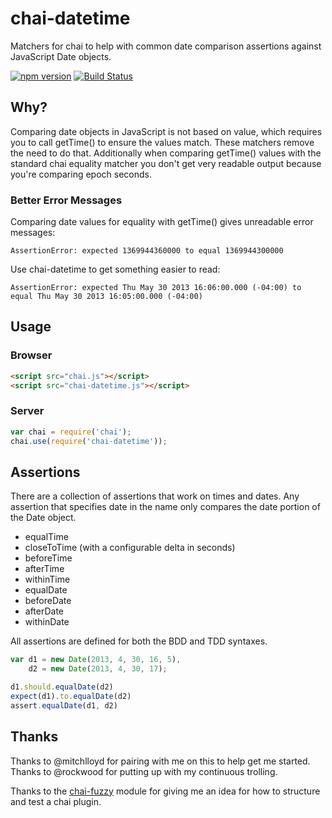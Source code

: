# chai-datetime

Matchers for chai to help with common date comparison assertions against
JavaScript Date objects.

[![npm version](https://badge.fury.io/js/chai-datetime.svg)](https://badge.fury.io/js/chai-datetime)
[![Build Status](https://travis-ci.org/mguterl/chai-datetime.png?branch=master)](https://travis-ci.org/mguterl/chai-datetime)

## Why?

Comparing date objects in JavaScript is not based on value, which
requires you to call getTime() to ensure the values match. These
matchers remove the need to do that. Additionally when comparing
getTime() values with the standard chai equality matcher you don't get
very readable output because you're comparing epoch seconds.

### Better Error Messages

Comparing date values for equality with getTime() gives unreadable
error messages:

    AssertionError: expected 1369944360000 to equal 1369944300000

Use chai-datetime to get something easier to read:

    AssertionError: expected Thu May 30 2013 16:06:00.000 (-04:00) to equal Thu May 30 2013 16:05:00.000 (-04:00)

## Usage

### Browser

```html
<script src="chai.js"></script>
<script src="chai-datetime.js"></script>
```

### Server

```javascript
var chai = require('chai');
chai.use(require('chai-datetime'));
```

## Assertions

There are a collection of assertions that work on times and dates. Any
assertion that specifies date in the name only compares the date
portion of the Date object.

* equalTime
* closeToTime (with a configurable delta in seconds)
* beforeTime
* afterTime
* withinTime
* equalDate
* beforeDate
* afterDate
* withinDate

All assertions are defined for both the BDD and TDD syntaxes.

```javascript
var d1 = new Date(2013, 4, 30, 16, 5),
    d2 = new Date(2013, 4, 30, 17);

d1.should.equalDate(d2)
expect(d1).to.equalDate(d2)
assert.equalDate(d1, d2)
```

## Thanks

Thanks to @mitchlloyd for pairing with me on this to help get me
started. Thanks to @rockwood for putting up with my continuous
trolling.

Thanks to the [chai-fuzzy](https://github.com/elliotf/chai-fuzzy)
module for giving me an idea for how to structure and test a chai
plugin.
